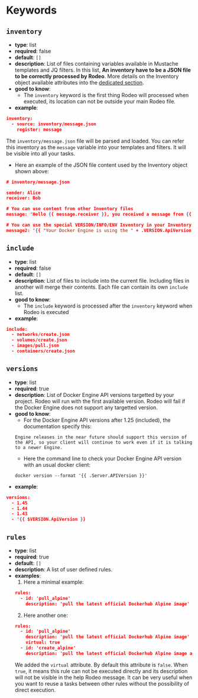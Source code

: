# Keywords

## `inventory`

- **type**: list
- **required**: false
- **default**: `[]`
- **description**: List of files containing variables available in Mustache templates and JQ filters. In this list, **An inventory have to be a JSON file to be correctly processed by Rodeo**. More details on the Inventory object available attributes into the [dedicated section](#inventory-object).
- **good to know**:
    - The `inventory` keyword is the first thing Rodeo will processed when executed, its location can not be outside your main Rodeo file.
- **example**:
```json
inventory:
  - source: inventory/message.json
    register: message
```
The `inventory/message.json` file will be parsed and loaded. You can refer this inventory as the `message` variable into your templates and filters. It will be visible into all your tasks.
- Here an example of the JSON file content used by the Inventory object shown above:
```json
# inventory/message.json

sender: Alice
receiver: Bob

# You can use content from other Inventory files
message: 'Hello {{ message.receiver }}, you received a message from {{ message.sender }}'

# You can use the special VERSION/INFO/ENV Inventory in your Inventory files
message2: '{{ "Your Docker Engine is using the " + .VERSION.ApiVersion + " version of the API and is already running " + .INFO.Containers + " container(s) !" }}'
```

## `include`

- **type**: list
- **required**: false
- **default**: `[]`
- **description**: List of files to include into the current file. Including files in another will merge their contents. Each file can contain its own `include` list.
- **good to know**:
    - The `include` keyword is processed after the `inventory` keyword when Rodeo is executed
- **example**:
```json
include:
  - networks/create.json
  - volumes/create.json
  - images/pull.json
  - containers/create.json
```

## `versions`

- **type**: list
- **required**: true
- **description**: List of Docker Engine API versions targetted by your project. Rodeo will run with the first available version. Rodeo will fail if the Docker Engine does not support any targetted version.
- **good to know**:
    - For the Docker Engine API versions after 1.25 (included), the documentation specify this:
    ```
    Engine releases in the near future should support this version of the API, so your client will continue to work even if it is talking to a newer Engine.
    ```
    - Here the command line to check your Docker Engine API version with an usual docker client:
    ```
    docker version --format '{{ .Server.APIVersion }}'
    ```
- **example**:
```json
versions:
  - 1.45
  - 1.44
  - 1.43
  - '{{ $VERSION.ApiVersion }}
```

## `rules`

- **type**: list
- **required**: true
- **default**: `[]`
- **description**: A list of user defined rules.
- **examples**:
    1. Here a minimal example:
    ```json
    rules:
      - id: 'pull_alpine'
        description: 'pull the latest official Dockerhub Alpine image'
    ```
    2. Here another one:
    ```json
    rules:
      - id: 'pull_alpine'
        description: 'pull the latest official Dockerhub Alpine image'
        virtual: true
      - id: 'create_alpine'
        description: 'pull the latest official Dockerhub Alpine image and create a container from'
    ```
    We added the `virtual` attribute. By default this attribute is `false`. When `true`, it means this rule can not be executed directly and its description will not be visible in the help Rodeo message. It can be very useful when you want to reuse a tasks between other rules without the possibility of direct execution.
